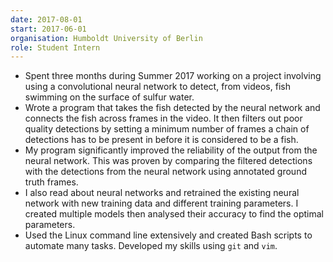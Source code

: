```yaml
---
date: 2017-08-01
start: 2017-06-01
organisation: Humboldt University of Berlin
role: Student Intern
---
```

- Spent three months during Summer 2017 working on a project involving using a convolutional neural network to detect, from videos, fish swimming on the surface of sulfur water.
- Wrote a program that takes the fish detected by the neural network and connects the fish across frames in the video. It then filters out poor quality detections by setting a minimum number of frames a chain of detections has to be present in before it is considered to be a fish.
- My program significantly improved the reliability of the output from the neural network. This was proven by comparing the filtered detections with the detections from the neural network using annotated ground truth frames.
- I also read about neural networks and retrained the existing neural network with new training data and different training parameters. I created multiple models then analysed their accuracy to find the optimal parameters.
- Used the Linux command line extensively and created Bash scripts to automate many tasks. Developed my skills using `git` and `vim`.
